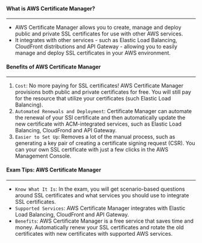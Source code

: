 #### What is AWS Certificate Manager?

___

* AWS Certificate Manager allows you to create, manage and deploy public and private SSL certificates for use with other
  AWS services.
* It integrates with other services - such as Elastic Load Balancing, CloudFront distributions and API Gateway -
  allowing you to easily manage and deploy SSL certificates in your AWS environment.

#### Benefits of AWS Certificate Manager

___

1. `Cost`: No more paying for SSL certificates! AWS Certificate Manager provisions both public and private certificates
   for free. You will still pay for the resource that utilize your certificates (such Elastic Load Balancing).
2. `Automated Renewals and Deployment`: Certificate Manager can automate the renewal of your SSl certificate and then
   automatically update the new certificate with ACM-integrated services, such as Elastic Load Balancing, CloudFrond and
   API Gateway.
3. `Easier to Set Up`: Removes a lot of the manual process, such as generating a key pair of creating a certificate
   signing request (CSR). You can your own SSL certificate with just a few clicks in the AWS Management Console.

#### Exam Tips: AWS Certificate Manager

___

* `Know What It Is`: In the exam, you will get scenario-based questions around SSL certificates and what services you
  should use to integrate SSL certificates.
* `Supported Services`: AWS Certificate Manager integrates with Elastic Load Balancing, CloudFront and API Gateway.
* `Benefits`: AWS Certificate Manager is a free service that saves time and money. Automatically renew your SSL
  certificates and rotate the old certificates with new certificates with supported AWS services.